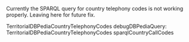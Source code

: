 Currently the SPARQL query for country telephony codes is not working properly. Leaving here for future fix.

TerritorialDBPediaCountryTelephonyCodes debugDBPediaQuery:  
TerritorialDBPediaCountryTelephonyCodes sparqlCountryCallCodes